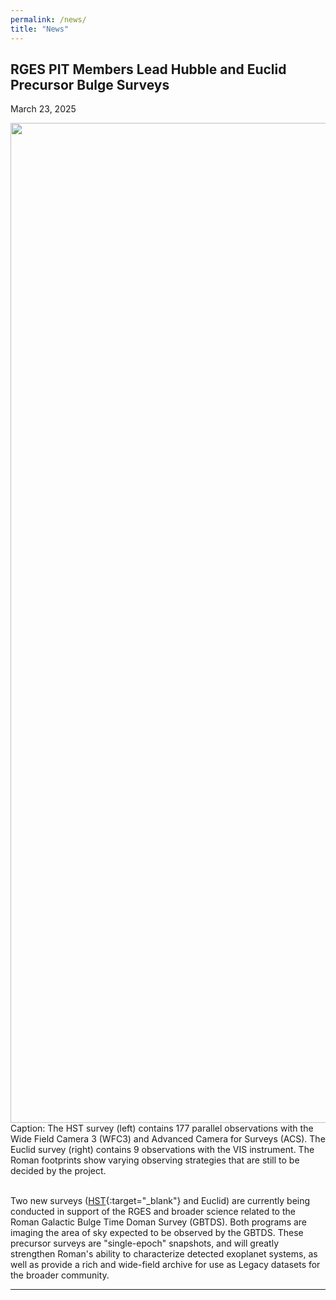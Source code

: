 ```yaml
---
permalink: /news/
title: "News"
---
```


## RGES PIT Members Lead Hubble and Euclid Precursor Bulge Surveys
March 23, 2025

<img style="display: block; margin: auto;" src="/assets/images/hst-euclid.png" width="1600"/>
<figcaption>Caption: The HST survey (left) contains 177 parallel observations with the Wide Field Camera 3 (WFC3) and Advanced Camera for Surveys (ACS). The Euclid survey (right) contains 9 observations with the VIS instrument. The Roman footprints show varying observing strategies that are still to be decided by the project. </figcaption>

&nbsp;  
Two new surveys ([HST](https://archive.stsci.edu/proposal_search.php?mission=hst&id=17776){:target="_blank"} and Euclid) are currently being conducted in support of the RGES and broader science related to the Roman Galactic Bulge Time Doman Survey (GBTDS). Both programs are imaging the area of sky expected to be observed by the GBTDS. These precursor surveys are "single-epoch" snapshots, and will greatly strengthen Roman's ability to characterize detected exoplanet systems, as well as provide a rich and wide-field archive for use as Legacy datasets for the broader community.

-------------